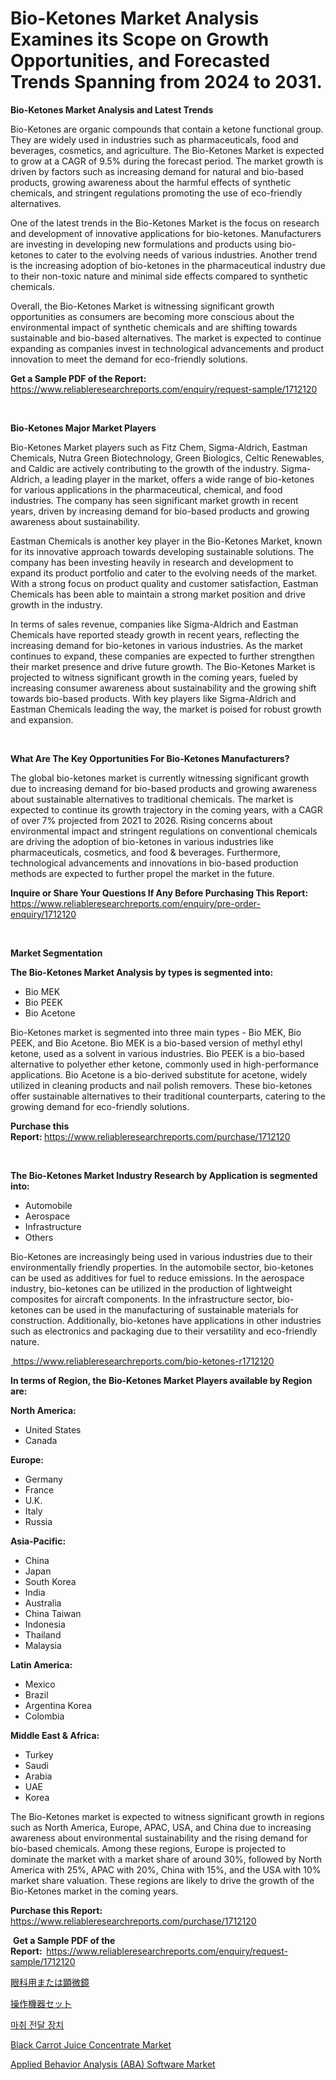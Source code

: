<p><h1>Bio-Ketones Market Analysis Examines its Scope on Growth Opportunities, and Forecasted Trends Spanning from 2024 to 2031.</h1></p><p><strong>Bio-Ketones Market Analysis and Latest Trends</strong></p>
<p><p>Bio-Ketones are organic compounds that contain a ketone functional group. They are widely used in industries such as pharmaceuticals, food and beverages, cosmetics, and agriculture. The Bio-Ketones Market is expected to grow at a CAGR of 9.5% during the forecast period. The market growth is driven by factors such as increasing demand for natural and bio-based products, growing awareness about the harmful effects of synthetic chemicals, and stringent regulations promoting the use of eco-friendly alternatives.</p><p>One of the latest trends in the Bio-Ketones Market is the focus on research and development of innovative applications for bio-ketones. Manufacturers are investing in developing new formulations and products using bio-ketones to cater to the evolving needs of various industries. Another trend is the increasing adoption of bio-ketones in the pharmaceutical industry due to their non-toxic nature and minimal side effects compared to synthetic chemicals.</p><p>Overall, the Bio-Ketones Market is witnessing significant growth opportunities as consumers are becoming more conscious about the environmental impact of synthetic chemicals and are shifting towards sustainable and bio-based alternatives. The market is expected to continue expanding as companies invest in technological advancements and product innovation to meet the demand for eco-friendly solutions.</p></p>
<p><strong>Get a Sample PDF of the Report:&nbsp;</strong> <a href="https://www.reliableresearchreports.com/enquiry/request-sample/1712120">https://www.reliableresearchreports.com/enquiry/request-sample/1712120</a></p>
<p>&nbsp;</p>
<p><strong>Bio-Ketones Major Market Players</strong></p>
<p><p>Bio-Ketones Market players such as Fitz Chem, Sigma-Aldrich, Eastman Chemicals, Nutra Green Biotechnology, Green Biologics, Celtic Renewables, and Caldic are actively contributing to the growth of the industry. Sigma-Aldrich, a leading player in the market, offers a wide range of bio-ketones for various applications in the pharmaceutical, chemical, and food industries. The company has seen significant market growth in recent years, driven by increasing demand for bio-based products and growing awareness about sustainability.</p><p>Eastman Chemicals is another key player in the Bio-Ketones Market, known for its innovative approach towards developing sustainable solutions. The company has been investing heavily in research and development to expand its product portfolio and cater to the evolving needs of the market. With a strong focus on product quality and customer satisfaction, Eastman Chemicals has been able to maintain a strong market position and drive growth in the industry.</p><p>In terms of sales revenue, companies like Sigma-Aldrich and Eastman Chemicals have reported steady growth in recent years, reflecting the increasing demand for bio-ketones in various industries. As the market continues to expand, these companies are expected to further strengthen their market presence and drive future growth. The Bio-Ketones Market is projected to witness significant growth in the coming years, fueled by increasing consumer awareness about sustainability and the growing shift towards bio-based products. With key players like Sigma-Aldrich and Eastman Chemicals leading the way, the market is poised for robust growth and expansion.</p></p>
<p>&nbsp;</p>
<p><strong>What Are The Key Opportunities For Bio-Ketones Manufacturers?</strong></p>
<p><p>The global bio-ketones market is currently witnessing significant growth due to increasing demand for bio-based products and growing awareness about sustainable alternatives to traditional chemicals. The market is expected to continue its growth trajectory in the coming years, with a CAGR of over 7% projected from 2021 to 2026. Rising concerns about environmental impact and stringent regulations on conventional chemicals are driving the adoption of bio-ketones in various industries like pharmaceuticals, cosmetics, and food & beverages. Furthermore, technological advancements and innovations in bio-based production methods are expected to further propel the market in the future.</p></p>
<p><strong>Inquire or Share Your Questions If Any Before Purchasing This Report:</strong> <a href="https://www.reliableresearchreports.com/enquiry/pre-order-enquiry/1712120">https://www.reliableresearchreports.com/enquiry/pre-order-enquiry/1712120</a></p>
<p>&nbsp;</p>
<p><strong>Market Segmentation</strong></p>
<p><strong>The Bio-Ketones Market Analysis by types is segmented into:</strong></p>
<p><ul><li>Bio MEK</li><li>Bio PEEK</li><li>Bio Acetone</li></ul></p>
<p><p>Bio-Ketones market is segmented into three main types - Bio MEK, Bio PEEK, and Bio Acetone. Bio MEK is a bio-based version of methyl ethyl ketone, used as a solvent in various industries. Bio PEEK is a bio-based alternative to polyether ether ketone, commonly used in high-performance applications. Bio Acetone is a bio-derived substitute for acetone, widely utilized in cleaning products and nail polish removers. These bio-ketones offer sustainable alternatives to their traditional counterparts, catering to the growing demand for eco-friendly solutions.</p></p>
<p><strong>Purchase this Report:&nbsp;</strong><a href="https://www.reliableresearchreports.com/purchase/1712120">https://www.reliableresearchreports.com/purchase/1712120</a></p>
<p>&nbsp;</p>
<p><strong>The Bio-Ketones Market Industry Research by Application is segmented into:</strong></p>
<p><ul><li>Automobile</li><li>Aerospace</li><li>Infrastructure</li><li>Others</li></ul></p>
<p><p>Bio-Ketones are increasingly being used in various industries due to their environmentally friendly properties. In the automobile sector, bio-ketones can be used as additives for fuel to reduce emissions. In the aerospace industry, bio-ketones can be utilized in the production of lightweight composites for aircraft components. In the infrastructure sector, bio-ketones can be used in the manufacturing of sustainable materials for construction. Additionally, bio-ketones have applications in other industries such as electronics and packaging due to their versatility and eco-friendly nature.</p></p>
<p><a href="https://www.reliableresearchreports.com/bio-ketones-r1712120">&nbsp;https://www.reliableresearchreports.com/bio-ketones-r1712120</a></p>
<p><strong>In terms of Region, the Bio-Ketones Market Players available by Region are:</strong></p>
<p>
    <p> <strong> North America: </strong>
        <ul>
            <li>United States</li>
            <li>Canada</li>
        </ul>
        </p> 
    <p> <strong> Europe: </strong>
        <ul>
            <li>Germany</li>
            <li>France</li>
            <li>U.K.</li>
            <li>Italy</li>
            <li>Russia</li>
        </ul>
        </p> 
    <p> <strong> Asia-Pacific: </strong>
        <ul>
            <li>China</li>
            <li>Japan</li>
            <li>South Korea</li>
            <li>India</li>
            <li>Australia</li>
            <li>China Taiwan</li>
            <li>Indonesia</li>
            <li>Thailand</li>
            <li>Malaysia</li>
        </ul>
        </p> 
    <p> <strong> Latin America: </strong>
        <ul>
            <li>Mexico</li>
            <li>Brazil</li>
            <li>Argentina Korea</li>
            <li>Colombia</li>
        </ul>
        </p> 
    <p> <strong> Middle East & Africa: </strong>
        <ul>
            <li>Turkey</li>
            <li>Saudi</li>
            <li>Arabia</li>
            <li>UAE</li>
            <li>Korea</li>
        </ul>
    </p>
    </p>
<p><p>The Bio-Ketones market is expected to witness significant growth in regions such as North America, Europe, APAC, USA, and China due to increasing awareness about environmental sustainability and the rising demand for bio-based chemicals. Among these regions, Europe is projected to dominate the market with a market share of around 30%, followed by North America with 25%, APAC with 20%, China with 15%, and the USA with 10% market share valuation. These regions are likely to drive the growth of the Bio-Ketones market in the coming years.</p></p>
<p><strong>Purchase this Report: </strong><a href="https://www.reliableresearchreports.com/purchase/1712120">https://www.reliableresearchreports.com/purchase/1712120</a></p>
<p>&nbsp;<strong>Get a Sample PDF of the Report:&nbsp;&nbsp;</strong><a href="https://www.reliableresearchreports.com/enquiry/request-sample/1712120">https://www.reliableresearchreports.com/enquiry/request-sample/1712120</a></p>
<p><strong></strong></p>
<p><p><a href="https://github.com/AhmadMann1950/Market-Research-Report-List-1/blob/main/9388484127151.md">眼科用または顕微鏡</a></p><p><a href="https://github.com/Alenaieme/Market-Research-Report-List-1/blob/main/6953318127150.md">操作機器セット</a></p><p><a href="https://github.com/ConstantinVon/Market-Research-Report-List-1/blob/main/2893029107311.md">마취 전달 장치</a></p><p><a href="https://issuu.com/reportprime-2/docs/black-carrot-juice-concentrate-market-size-2030.pp">Black Carrot Juice Concentrate Market</a></p><p><a href="https://github.com/ruddyyedelwadw/Market-Research-Report-List-2/blob/main/applied-behavior-analysis-aba-software-market.md">Applied Behavior Analysis (ABA) Software Market</a></p></p>